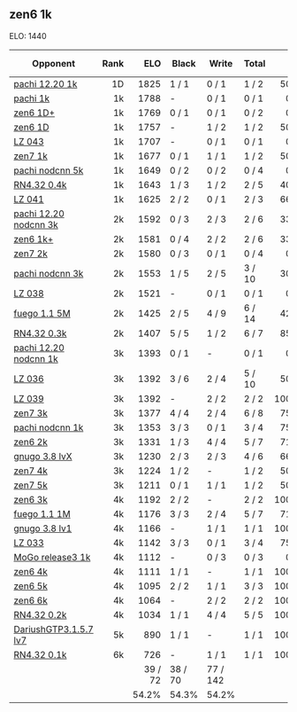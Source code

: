 ## zen6 1k ##

ELO: 1440

Opponent | Rank | ELO | Black | Write | Total | Win rate
---------|-----:|----:|-------|-------|-------|-------:
[pachi 12.20 1k](pachi%2012.20%201k.md) | 1D | 1825 | 1 / 1 | 0 / 1 | 1 / 2 | 50.0%
[pachi 1k](pachi%201k.md) | 1k | 1788 | - | 0 / 1 | 0 / 1 | 0.0%
[zen6 1D+](zen6%201D+.md) | 1k | 1769 | 0 / 1 | 0 / 1 | 0 / 2 | 0.0%
[zen6 1D](zen6%201D.md) | 1k | 1757 | - | 1 / 2 | 1 / 2 | 50.0%
[LZ 043](LZ%20043.md) | 1k | 1707 | - | 0 / 1 | 0 / 1 | 0.0%
[zen7 1k](zen7%201k.md) | 1k | 1677 | 0 / 1 | 1 / 1 | 1 / 2 | 50.0%
[pachi nodcnn 5k](pachi%20nodcnn%205k.md) | 1k | 1649 | 0 / 2 | 0 / 2 | 0 / 4 | 0.0%
[RN4.32 0.4k](RN4.32%200.4k.md) | 1k | 1643 | 1 / 3 | 1 / 2 | 2 / 5 | 40.0%
[LZ 041](LZ%20041.md) | 1k | 1625 | 2 / 2 | 0 / 1 | 2 / 3 | 66.7%
[pachi 12.20 nodcnn 3k](pachi%2012.20%20nodcnn%203k.md) | 2k | 1592 | 0 / 3 | 2 / 3 | 2 / 6 | 33.3%
[zen6 1k+](zen6%201k+.md) | 2k | 1581 | 0 / 4 | 2 / 2 | 2 / 6 | 33.3%
[zen7 2k](zen7%202k.md) | 2k | 1580 | 0 / 3 | 0 / 1 | 0 / 4 | 0.0%
[pachi nodcnn 3k](pachi%20nodcnn%203k.md) | 2k | 1553 | 1 / 5 | 2 / 5 | 3 / 10 | 30.0%
[LZ 038](LZ%20038.md) | 2k | 1521 | - | 0 / 1 | 0 / 1 | 0.0%
[fuego 1.1 5M](fuego%201.1%205M.md) | 2k | 1425 | 2 / 5 | 4 / 9 | 6 / 14 | 42.9%
[RN4.32 0.3k](RN4.32%200.3k.md) | 2k | 1407 | 5 / 5 | 1 / 2 | 6 / 7 | 85.7%
[pachi 12.20 nodcnn 1k](pachi%2012.20%20nodcnn%201k.md) | 3k | 1393 | 0 / 1 | - | 0 / 1 | 0.0%
[LZ 036](LZ%20036.md) | 3k | 1392 | 3 / 6 | 2 / 4 | 5 / 10 | 50.0%
[LZ 039](LZ%20039.md) | 3k | 1392 | - | 2 / 2 | 2 / 2 | 100.0%
[zen7 3k](zen7%203k.md) | 3k | 1377 | 4 / 4 | 2 / 4 | 6 / 8 | 75.0%
[pachi nodcnn 1k](pachi%20nodcnn%201k.md) | 3k | 1353 | 3 / 3 | 0 / 1 | 3 / 4 | 75.0%
[zen6 2k](zen6%202k.md) | 3k | 1331 | 1 / 3 | 4 / 4 | 5 / 7 | 71.4%
[gnugo 3.8 lvX](gnugo%203.8%20lvX.md) | 3k | 1230 | 2 / 3 | 2 / 3 | 4 / 6 | 66.7%
[zen7 4k](zen7%204k.md) | 3k | 1224 | 1 / 2 | - | 1 / 2 | 50.0%
[zen7 5k](zen7%205k.md) | 3k | 1211 | 0 / 1 | 1 / 1 | 1 / 2 | 50.0%
[zen6 3k](zen6%203k.md) | 4k | 1192 | 2 / 2 | - | 2 / 2 | 100.0%
[fuego 1.1 1M](fuego%201.1%201M.md) | 4k | 1176 | 3 / 3 | 2 / 4 | 5 / 7 | 71.4%
[gnugo 3.8 lv1](gnugo%203.8%20lv1.md) | 4k | 1166 | - | 1 / 1 | 1 / 1 | 100.0%
[LZ 033](LZ%20033.md) | 4k | 1142 | 3 / 3 | 0 / 1 | 3 / 4 | 75.0%
[MoGo release3 1k](MoGo%20release3%201k.md) | 4k | 1112 | - | 0 / 3 | 0 / 3 | 0.0%
[zen6 4k](zen6%204k.md) | 4k | 1111 | 1 / 1 | - | 1 / 1 | 100.0%
[zen6 5k](zen6%205k.md) | 4k | 1095 | 2 / 2 | 1 / 1 | 3 / 3 | 100.0%
[zen6 6k](zen6%206k.md) | 4k | 1064 | - | 2 / 2 | 2 / 2 | 100.0%
[RN4.32 0.2k](RN4.32%200.2k.md) | 4k | 1034 | 1 / 1 | 4 / 4 | 5 / 5 | 100.0%
[DariushGTP3.1.5.7 lv7](DariushGTP3.1.5.7%20lv7.md) | 5k | 890 | 1 / 1 | - | 1 / 1 | 100.0%
[RN4.32 0.1k](RN4.32%200.1k.md) | 6k | 726 | - | 1 / 1 | 1 / 1 | 100.0%
 | | | 39 / 72 | 38 / 70 | 77 / 142 | 
 | | | 54.2% | 54.3% | 54.2% | 
